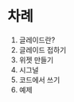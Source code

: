 차례
===============================================================================
1. 글레이드란?
2. 글레이드 접하기
3. 위젯 만들기
4. 시그널
5. 코드에서 쓰기
6. 예제
